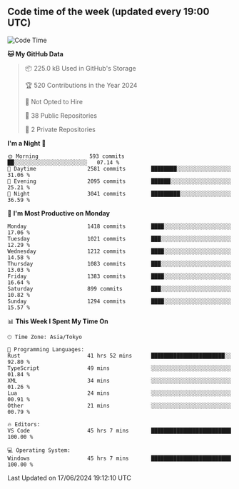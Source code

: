 ## Code time of the week (updated every 19:00 UTC)

<!--START_SECTION:waka-->
![Code Time](http://img.shields.io/badge/Code%20Time-3%2C261%20hrs%2033%20mins-blue)

**🐱 My GitHub Data** 

> 📦 225.0 kB Used in GitHub's Storage 
 > 
> 🏆 520 Contributions in the Year 2024
 > 
> 🚫 Not Opted to Hire
 > 
> 📜 38 Public Repositories 
 > 
> 🔑 2 Private Repositories 
 > 
**I'm a Night 🦉** 

```text
🌞 Morning                593 commits         ██░░░░░░░░░░░░░░░░░░░░░░░   07.14 % 
🌆 Daytime                2581 commits        ████████░░░░░░░░░░░░░░░░░   31.06 % 
🌃 Evening                2095 commits        ██████░░░░░░░░░░░░░░░░░░░   25.21 % 
🌙 Night                  3041 commits        █████████░░░░░░░░░░░░░░░░   36.59 % 
```
📅 **I'm Most Productive on Monday** 

```text
Monday                   1418 commits        ████░░░░░░░░░░░░░░░░░░░░░   17.06 % 
Tuesday                  1021 commits        ███░░░░░░░░░░░░░░░░░░░░░░   12.29 % 
Wednesday                1212 commits        ████░░░░░░░░░░░░░░░░░░░░░   14.58 % 
Thursday                 1083 commits        ███░░░░░░░░░░░░░░░░░░░░░░   13.03 % 
Friday                   1383 commits        ████░░░░░░░░░░░░░░░░░░░░░   16.64 % 
Saturday                 899 commits         ███░░░░░░░░░░░░░░░░░░░░░░   10.82 % 
Sunday                   1294 commits        ████░░░░░░░░░░░░░░░░░░░░░   15.57 % 
```


📊 **This Week I Spent My Time On** 

```text
🕑︎ Time Zone: Asia/Tokyo

💬 Programming Languages: 
Rust                     41 hrs 52 mins      ███████████████████████░░   92.80 % 
TypeScript               49 mins             ░░░░░░░░░░░░░░░░░░░░░░░░░   01.84 % 
XML                      34 mins             ░░░░░░░░░░░░░░░░░░░░░░░░░   01.26 % 
Lua                      24 mins             ░░░░░░░░░░░░░░░░░░░░░░░░░   00.91 % 
Other                    21 mins             ░░░░░░░░░░░░░░░░░░░░░░░░░   00.79 % 

🔥 Editors: 
VS Code                  45 hrs 7 mins       █████████████████████████   100.00 % 

💻 Operating System: 
Windows                  45 hrs 7 mins       █████████████████████████   100.00 % 
```


 Last Updated on 17/06/2024 19:12:10 UTC
<!--END_SECTION:waka-->